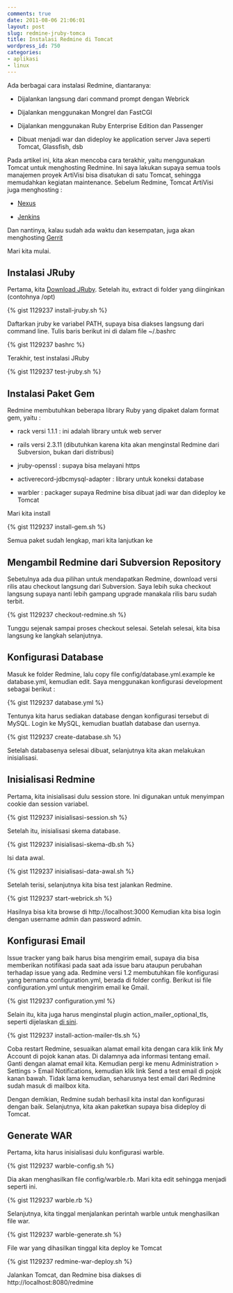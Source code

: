 ```yaml
---
comments: true
date: 2011-08-06 21:06:01
layout: post
slug: redmine-jruby-tomca
title: Instalasi Redmine di Tomcat
wordpress_id: 750
categories:
- aplikasi
- linux
---
```


Ada berbagai cara instalasi Redmine, diantaranya:



    
  * Dijalankan langsung dari command prompt dengan Webrick

    
  * Dijalankan menggunakan Mongrel dan FastCGI

    
  * Dijalankan menggunakan Ruby Enterprise Edition dan Passenger

    
  * Dibuat menjadi war dan dideploy ke application server Java seperti Tomcat, Glassfish, dsb



Pada artikel ini, kita akan mencoba cara terakhir, yaitu menggunakan Tomcat untuk menghosting Redmine.
Ini saya lakukan supaya semua tools manajemen proyek ArtiVisi bisa disatukan di satu Tomcat, sehingga memudahkan kegiatan maintenance.
Sebelum Redmine, Tomcat ArtiVisi juga menghosting :

    
  * [Nexus](http://nexus.sonatype.org/)

    
  * [Jenkins](http://jenkins-ci.org/)



Dan nantinya, kalau sudah ada waktu dan kesempatan, juga akan menghosting [Gerrit](http://code.google.com/p/gerrit/)

Mari kita mulai.




## Instalasi JRuby



Pertama, kita [Download JRuby](http://jruby.org/). Setelah itu, extract di folder yang diinginkan (contohnya /opt)

{% gist 1129237 install-jruby.sh %}

Daftarkan jruby ke variabel PATH, supaya bisa diakses langsung dari command line.
Tulis baris berikut ini di dalam file ~/.bashrc

{% gist 1129237 bashrc %}


Terakhir, test instalasi JRuby

{% gist 1129237 test-jruby.sh %}



## Instalasi Paket Gem


Redmine membutuhkan beberapa library Ruby yang dipaket dalam format gem, yaitu :



    
  * rack versi 1.1.1 : ini adalah library untuk web server

    
  * rails versi 2.3.11 (dibutuhkan karena kita akan menginstal Redmine dari Subversion, bukan dari distribusi)

    
  * jruby-openssl : supaya bisa melayani https

    
  * activerecord-jdbcmysql-adapter : library untuk koneksi database

    
  * warbler : packager supaya Redmine bisa dibuat jadi war dan dideploy ke Tomcat



Mari kita install

{% gist 1129237 install-gem.sh %}

Semua paket sudah lengkap, mari kita lanjutkan ke



## Mengambil Redmine dari Subversion Repository


Sebetulnya ada dua pilihan untuk mendapatkan Redmine, download versi rilis atau checkout langsung dari Subversion.
Saya lebih suka checkout langsung supaya nanti lebih gampang upgrade manakala rilis baru sudah terbit.

{% gist 1129237 checkout-redmine.sh %}

Tunggu sejenak sampai proses checkout selesai. Setelah selesai, kita bisa langsung ke langkah selanjutnya.




## Konfigurasi Database



Masuk ke folder Redmine, lalu copy file config/database.yml.example ke database.yml, kemudian edit.
Saya menggunakan konfigurasi development sebagai berikut :

{% gist 1129237 database.yml %}

Tentunya kita harus sediakan database dengan konfigurasi tersebut di MySQL. Login ke MySQL, kemudian buatlah database dan usernya.

{% gist 1129237 create-database.sh %}

Setelah databasenya selesai dibuat, selanjutnya kita akan melakukan inisialisasi.



## Inisialisasi Redmine



Pertama, kita inisialisasi dulu session store. Ini digunakan untuk menyimpan cookie dan session variabel.

{% gist 1129237 inisialisasi-session.sh %}

Setelah itu, inisialisasi skema database.

{% gist 1129237 inisialisasi-skema-db.sh %}

Isi data awal.

{% gist 1129237 inisialisasi-data-awal.sh %}

Setelah terisi, selanjutnya kita bisa test jalankan Redmine.

{% gist 1129237 start-webrick.sh %}

Hasilnya bisa kita browse di http://localhost:3000
Kemudian kita bisa login dengan username admin dan password admin.



## Konfigurasi Email


Issue tracker yang baik harus bisa mengirim email, supaya dia bisa memberikan notifikasi pada saat ada issue baru ataupun perubahan terhadap issue yang ada.
Redmine versi 1.2 membutuhkan file konfigurasi yang bernama configuration.yml, berada di folder config. Berikut isi file configuration.yml untuk mengirim email ke Gmail.

{% gist 1129237 configuration.yml %}

Selain itu, kita juga harus menginstal plugin action_mailer_optional_tls, seperti dijelaskan [di sini](http://redmineblog.com/articles/setup-redmine-to-send-email-using-gmail/). 

{% gist 1129237 install-action-mailer-tls.sh %}

Coba restart Redmine, sesuaikan alamat email kita dengan cara klik link My Account di pojok kanan atas.
Di dalamnya ada informasi tentang email. Ganti dengan alamat email kita.
Kemudian pergi ke menu Administration > Settings > Email Notifications,
kemudian klik link Send a test email di pojok kanan bawah.
Tidak lama kemudian, seharusnya test email dari Redmine sudah masuk di mailbox kita.

Dengan demikian, Redmine sudah berhasil kita instal dan konfigurasi dengan baik.
Selanjutnya, kita akan paketkan supaya bisa dideploy di Tomcat.



## Generate WAR



Pertama, kita harus inisialisasi dulu konfigurasi warble.

{% gist 1129237 warble-config.sh %}

Dia akan menghasilkan file config/warble.rb. Mari kita edit sehingga menjadi seperti ini.

{% gist 1129237 warble.rb %}

Selanjutnya, kita tinggal menjalankan perintah warble untuk menghasilkan file war.

{% gist 1129237 warble-generate.sh %}

File war yang dihasilkan tinggal kita deploy ke Tomcat

{% gist 1129237 redmine-war-deploy.sh %}

Jalankan Tomcat, dan Redmine bisa diakses di http://localhost:8080/redmine

